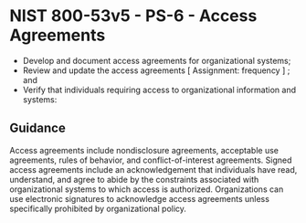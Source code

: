 # NIST 800-53v5 - PS-6 - Access Agreements
- Develop and document access agreements for organizational systems;
- Review and update the access agreements \[ Assignment: frequency \] ; and
- Verify that individuals requiring access to organizational information and systems:
## Guidance
Access agreements include nondisclosure agreements, acceptable use agreements, rules of behavior, and conflict-of-interest agreements. Signed access agreements include an acknowledgement that individuals have read, understand, and agree to abide by the constraints associated with organizational systems to which access is authorized. Organizations can use electronic signatures to acknowledge access agreements unless specifically prohibited by organizational policy.